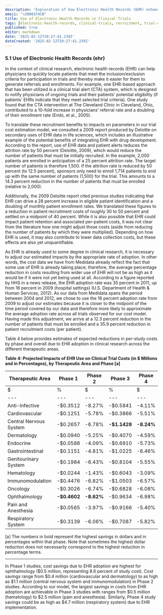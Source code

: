 ```yaml
---
description: 'Exploration of how Electronic Health Records (EHR) enhance clinical trial recruitment through systems like Clinical Trial Alerts, improving referral and enrollment rates.'
emoji: "\U0001F4CB"
title: Use of Electronic Health Records in Clinical Trials
tags: [electronic-health-records, clinical-trials, recruitment, trial-costs]
published: true
editor: markdown
date: '2025-02-12T20:27:41.239Z'
dateCreated: '2025-02-12T20:27:41.239Z'
---
```

### 5.1 Use of Electronic Health Records (ehr)

In the context of clinical research, electronic health records (EHR) can help physicians to quickly locate patients that meet the inclusion/exclusion criteria for participation in trials and thereby make it easier for them to generate referrals and enrollments. For example, one EHR-based approach that has been utilized is a clinical trial alert (CTA) system, which is designed to notify physicians of ongoing trials and their patients’ potential eligibility (if patients’ EHRs indicate that they meet selected trial criteria). One study found that the CTA intervention at The Cleveland Clinic in Cleveland, Ohio, contributed to a 10-fold increase in physicians’ referral rate and a doubling of their enrollment rate (Embi, et al., 2005).

To translate these recruitment benefits to impacts on parameters in our trial cost estimation model, we consulted a 2009 report produced by Deloitte on secondary uses of EHR data in life sciences, which includes an illustrative example of the potential benefits of integrating EHR with drug development. According to the report, use of EHR data and patient alerts reduces the attrition rate by 50 percent (Deloitte, 2009), which would reduce the number of patients that must be initially recruited. In the example, 2,000 patients are enrolled in anticipation of a 25 percent attrition rate. The target number of patients is therefore 1,500. If the attrition rate is reduced by 50 percent (to 12.5 percent), sponsors only need to enroll 1,714 patients to end up with the same number of patients (1,500) for the trial. This amounts to a 14.3 percent reduction in the number of patients that must be enrolled (relative to 2,000).

Additionally, the 2009 Deloitte report cited previous studies indicating that EHR can drive a 28 percent increase in eligible patient identification and a doubling of monthly patient enrollment rates. We translated these figures to a reduction in patient recruitment costs of roughly 30 to 50 percent and settled on a midpoint of 40 percent. While it is also possible that EHR could impact patient retention and associated per-patient costs, it was not clear from the literature how one might adjust those costs (aside from reducing the number of patients by which they were multiplied). Depending on how EHR is used, it may also contribute to lower data collection costs, but these effects are also yet unquantifiable.

As EHR is already used to some degree in clinical research, it is necessary to adjust our estimated impacts by the appropriate rate of adoption. In other words, the cost data we have from Medidata already reflect the fact that some use of EHR is already taking place; therefore, the average percentage reduction in costs resulting from wider use of EHR will not be as high as it would be if it were not yet being used at all. According to a figure reported by HHS in a news release, the EHR adoption rate was 35 percent in 2011, up from 16 percent in 2009 (hospital settings) (U.S. Department of Health & Human Services, 2012). As our data from Medidata spans the period between 2004 and 2012, we chose to use the 16 percent adoption rate from 2009 to adjust our estimates because it is closer to the midpoint of the time period covered by our data and therefore more likely to approximate the average adoption rate across all trials observed for our cost model. Having made this adjustment, we arrive at a 12.3 percent reduction in the number of patients that must be enrolled and a 35.9 percent reduction in patient recruitment costs (per patient).

Table 4 below provides estimates of expected reductions in per-study costs by phase and overall due to EHR adoption in clinical research across the different therapeutic areas.

**Table 4: Projected Impacts of EHR Use on Clinical Trial Costs (in $ Millions and in Percentages), by Therapeutic Area and Phase \[a\]**

| Therapeutic Area | Phase 1 | Phase 2 | Phase 3 | Phase 4 |
| --- | --- | --- | --- | --- |
| $ | % | $ | % | $ | % | $ | % |
| --- | --- | --- | --- | --- | --- | --- | --- |
| Anti-Infective | \-$0.3512 | \-8.27% | \-$0.5841 | \-4.11% | \-$1.4161 | \-6.21% | \-$0.8032 | \-7.31% |
| Cardiovascular | \-$0.1251 | \-5.78% | \-$0.3866 | \-5.51% | \-$1.8534 | \-7.35% | \-$0.7256 | \-2.61% |
| Central Nervous System | \-$0.2657 | \-6.78% | **\-$1.1428** | **\-8.24%** | \-$1.6784 | \-8.72% | \-$0.7480 | \-5.29% |
| Dermatology | \-$0.0940 | \-5.25% | \-$0.4070 | \-4.59% | \-$0.7127 | \-6.22% | \-$1.2045 | \-4.77% |
| Endocrine | \-$0.0588 | \-4.09% | \-$0.6910 | \-5.73% | \-$0.9985 | \-5.89% | \-$1.3281 | \-4.97% |
| Gastrointestinal | \-$0.1151 | \-4.81% | \-$1.0225 | \-6.46% | \-$1.2706 | \-8.78% | \-$0.8899 | \-4.08% |
| Genitourinary System | \-$0.1984 | \-6.43% | \-$0.8104 | \-5.55% | \-$1.1488 | \-6.55% | \-$0.2666 | \-3.92% |
| Hematology | \-$0.0244 | \-1.43% | \-$0.6043 | \-3.09% | \-$0.4642 | \-3.09% | \-$0.8521 | \-3.16% |
| Immunomodulation | \-$0.4476 | \-6.82% | \-$1.0503 | \-6.57% | \-$0.6348 | \-5.34% | \-$1.2160 | \-6.14% |
| Oncology | \-$0.3026 | \-6.74% | \-$0.6828 | \-6.08% | \-$1.1523 | \-5.21% | \-$2.8862 | **\-7.43%** |
| Ophthalmology | **\-$0.4602** | **\-8.62%** | \-$0.9634 | \-6.98% | \-$2.2501 | \-7.32% | \-$0.9463 | \-5.39% |
| Pain and Anesthesia | \-$0.0565 | \-3.97% | \-$0.9166 | \-5.40% | \-**$2.5282** | \-4.78% | \-$1.5528 | \-4.83% |
| Respiratory System | \-$0.3139 | \-6.06% | \-$0.7087 | \-5.82% | \-$1.2338 | \-5.34% | **\-$4.6818** | \-6.42% |

\[a\] The numbers in bold represent the highest savings in dollars and in percentages within that phase. Note that sometimes the highest dollar reduction does not necessarily correspond to the highest reduction in percentage terms.

---

In Phase 1 studies, cost savings due to EHR adoption are highest for ophthalmology ($0.5 million, representing 8.6 percent of study cost). Cost savings range from $0.4 million (cardiovascular and dermatology) to as high as $1.1 million (central nervous system and immunomodulation) in Phase 2 studies. According to our model, the largest savings in costs from EHR adoption are achievable in Phase 3 studies with ranges from $0.5 million (hematology) to $2.5 million (pain and anesthesia). Similarly, Phase 4 study savings could be as high as $4.7 million (respiratory system) due to EHR implementation.



